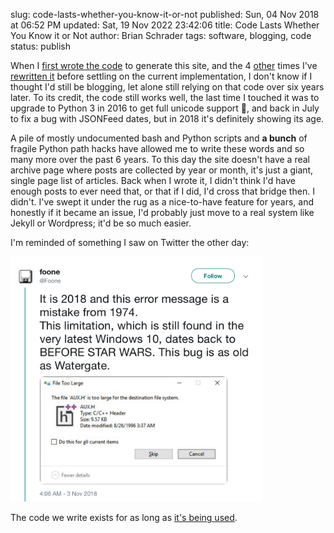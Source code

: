 slug: code-lasts-whether-you-know-it-or-not
published: Sun, 04 Nov 2018 at 06:52 PM
updated: Sat, 19 Nov 2022 23:42:06 
title: Code Lasts Whether You Know it or Not
author: Brian Schrader
tags: software, blogging, code
status: publish

When I [first wrote the code][first] to generate this site, and the 4 [other][second] times I've [rewritten it][third] before settling on the current implementation, I don't know if I thought I'd still be blogging, let alone still relying on that code over six years later. To its credit, the code still works well, the last time I touched it was to upgrade to Python 3 in 2016 to get full unicode support 🎉, and back in July to fix a bug with JSONFeed dates, but in 2018 it's definitely showing its age.

A pile of mostly undocumented bash and Python scripts and **a bunch** of fragile Python path hacks have allowed me to write these words and so many more over the past 6 years. To this day the site doesn't have a real archive page where posts are collected by year or month, it's just a giant, single page list of articles. Back when I wrote it, I didn't think I'd have enough posts to ever need that, or that if I did, I'd cross that bridge then. I didn't. I've swept it under the rug as a nice-to-have feature for years, and honestly if it became an issue, I'd probably just move to a real system like Jekyll or Wordpress; it'd be so much easier.

I'm reminded of something I saw on Twitter the other day:

<img
    alt="An example of some old code that lives on"
    src="/images/blog/an-old-bug.jpg"
    style="max-width:80%;"
/>

The code we write exists for as long as [it's being used][tw].


[first]: /archive/the-new-new-cms/
[second]: /archive/thinking-about-redoing-my-blog-engine/
[third]: /archive/rewritten/
[tw]: https://twitter.com/Foone/status/1058676834940776450

